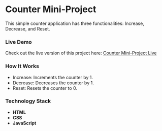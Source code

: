 # Counter Mini-Project

This simple counter application has three functionalities: Increase, Decrease, and Reset.

### Live Demo
Check out the live version of this project here: [Counter Mini-Project Live](https://shaswati101.github.io/mini_project_Counter/)

### How It Works
- Increase: Increments the counter by 1.
- Decrease: Decreases the counter by 1.
- Reset: Resets the counter to 0.

### Technology Stack
- **HTML**
- **CSS**
- **JavaScript**
